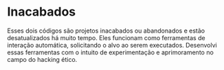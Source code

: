 # Inacabados
Esses dois códigos são projetos inacabados ou abandonados e estão desatualizados há muito tempo. Eles funcionam como ferramentas de interação automática, solicitando o alvo ao serem executados. Desenvolvi essas ferramentas com o intuito de experimentação e aprimoramento no campo do hacking ético.
